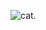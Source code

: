 ![cat](https://encrypted-tbn0.gstatic.com/images?q=tbn:ANd9GcRz1SwHY_aeaWd9JzOsyiEpeF0l7dEXORwPGdhLOyfVtA&s).

